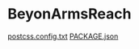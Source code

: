 # BeyonArmsReach
[postcss.config.txt](https://github.com/user-attachments/files/20850279/postcss.config.txt)
[PACKAGE.json](https://github.com/user-attachments/files/20850278/PACKAGE.json)
